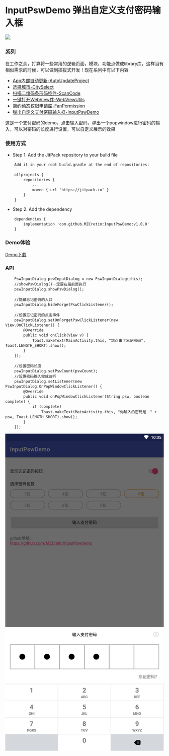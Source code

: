 # InputPswDemo 弹出自定义支付密码输入框
[![](https://jitpack.io/v/MZCretin/InputPswDemo.svg)](https://jitpack.io/#MZCretin/InputPswDemo)

### 系列

在工作之余，打算将一些常用的逻辑页面，模块，功能点做成library库，这样当有相似需求的时候，可以做到插拔式开发！现在系列中有以下内容

+ [App内部自动更新-AutoUpdateProject](https://github.com/MZCretin/AutoUpdateProject)
+ [选择城市-CitySelect](https://github.com/MZCretin/CitySelect)
+ [扫描二维码条形码控件-ScanCode](https://github.com/MZCretin/CitySeScanCode)
+ [一键打开WebView件-WebViewUtils](https://github.com/MZCretin/WebViewUtils)
+ [简约动态权限申请库-FanPermission](https://github.com/MZCretin/FanPermission)
+ [弹出自定义支付密码输入框-InputPswDemo](https://github.com/MZCretin/InputPswDemo)

这是一个支付密码的demo，点击输入密码，弹出一个popwindow进行密码的输入，可以对密码的长度进行设置，可以自定义展示的效果

### 使用方式
+ Step 1. Add the JitPack repository to your build file 
```
    Add it in your root build.gradle at the end of repositories:

    allprojects {
		repositories {
			...
			maven { url 'https://jitpack.io' }
		}
	}
```
+ Step 2. Add the dependency
```
    dependencies {
	    implementation 'com.github.MZCretin:InputPswDemo:v1.0.0'
	}
```

### Demo体验

[Demo下载](https://raw.githubusercontent.com/MZCretin/InputPswDemo/master/pics/demo.apk)

### API
```
    PswInputDialog pswInputDialog = new PswInputDialog(this);
    //showPswDialog()一定要在最前面执行
    pswInputDialog.showPswDialog();
    
    //隐藏忘记密码的入口
    pswInputDialog.hideForgetPswClickListener();
    
    //设置忘记密码的点击事件
    pswInputDialog.setOnForgetPswClickListener(new View.OnClickListener() {
        @Override
        public void onClick(View v) {
            Toast.makeText(MainActivity.this, "您点击了忘记密码", Toast.LENGTH_SHORT).show();
        }
    });
    
    //设置密码长度
    pswInputDialog.setPswCount(pswCount);
    //设置密码输入完成监听
    pswInputDialog.setListener(new PswInputDialog.OnPopWindowClickListener() {
        @Override
        public void onPopWindowClickListener(String psw, boolean complete) {
            if (complete)
                Toast.makeText(MainActivity.this, "你输入的密码是：" + psw, Toast.LENGTH_SHORT).show();
        }
    });
```

![image](https://github.com/MZCretin/InputPswDemo/blob/master/pics/cover.png)
